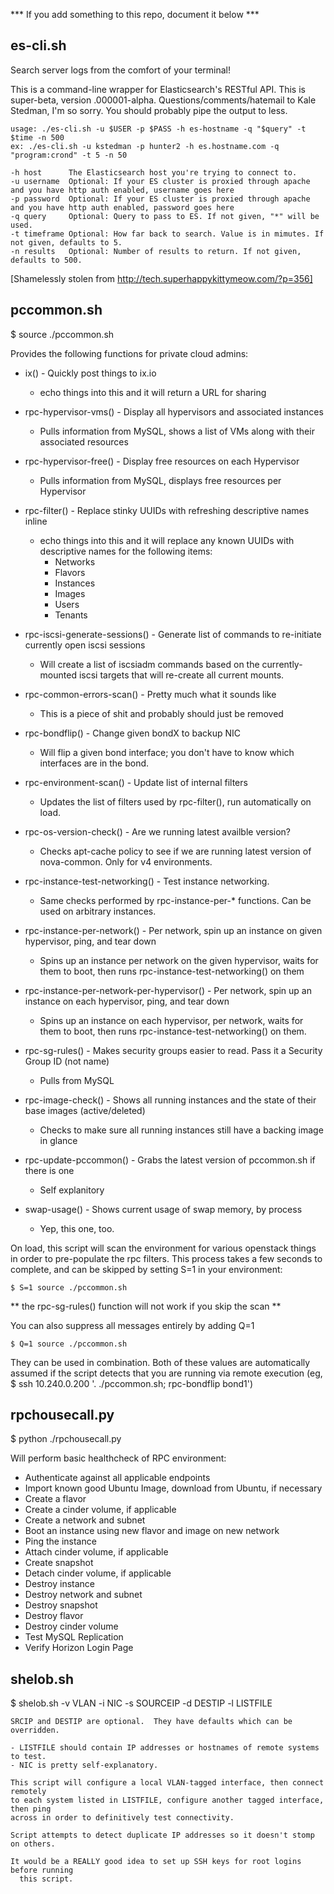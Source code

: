*** If you add something to this repo, document it below ***

es-cli.sh
---------
Search server logs from the comfort of your terminal!

This is a command-line wrapper for Elasticsearch's RESTful API.
This is super-beta, version .000001-alpha. Questions/comments/hatemail to Kale Stedman,
I'm so sorry. You should probably pipe the output to less.

    usage: ./es-cli.sh -u $USER -p $PASS -h es-hostname -q "$query" -t $time -n 500
    ex: ./es-cli.sh -u kstedman -p hunter2 -h es.hostname.com -q "program:crond" -t 5 -n 50
    
    -h host      The Elasticsearch host you're trying to connect to.
    -u username  Optional: If your ES cluster is proxied through apache and you have http auth enabled, username goes here
    -p password  Optional: If your ES cluster is proxied through apache and you have http auth enabled, password goes here
    -q query     Optional: Query to pass to ES. If not given, "*" will be used.
    -t timeframe Optional: How far back to search. Value is in mimutes. If not given, defaults to 5.
    -n results   Optional: Number of results to return. If not given, defaults to 500.

[Shamelessly stolen from http://tech.superhappykittymeow.com/?p=356]


pccommon.sh
-----------

$ source ./pccommon.sh 

Provides the following functions for private cloud admins:

  - ix() - Quickly post things to ix.io
    * echo things into this and it will return a URL for sharing

  - rpc-hypervisor-vms() - Display all hypervisors and associated instances
    * Pulls information from MySQL, shows a list of VMs along with their associated resources

  - rpc-hypervisor-free() - Display free resources on each Hypervisor
    * Pulls information from MySQL, displays free resources per Hypervisor

  - rpc-filter() - Replace stinky UUIDs with refreshing descriptive names inline
    * echo things into this and it will replace any known UUIDs with descriptive names for the following items:
        * Networks
        * Flavors
        * Instances
        * Images
        * Users
        * Tenants

  - rpc-iscsi-generate-sessions() - Generate list of commands to re-initiate currently open iscsi sessions
    * Will create a list of iscsiadm commands based on the currently-mounted iscsi targets that will re-create all current mounts.

  - rpc-common-errors-scan() - Pretty much what it sounds like
    * This is a piece of shit and probably should just be removed

  - rpc-bondflip() - Change given bondX to backup NIC
    * Will flip a given bond interface; you don't have to know which interfaces are in the bond.

  - rpc-environment-scan() - Update list of internal filters
    * Updates the list of filters used by rpc-filter(), run automatically on load.

  - rpc-os-version-check() - Are we running latest availble version?
    * Checks apt-cache policy to see if we are running latest version of nova-common.  Only for v4 environments.

  - rpc-instance-test-networking() - Test instance networking.
    * Same checks performed by rpc-instance-per-* functions.  Can be used on arbitrary instances.

  - rpc-instance-per-network() - Per network, spin up an instance on given hypervisor, ping, and tear down
    * Spins up an instance per network on the given hypervisor, waits for them to boot, then runs rpc-instance-test-networking() on them

  - rpc-instance-per-network-per-hypervisor() - Per network, spin up an instance on each hypervisor, ping, and tear down
    * Spins up an instance on each hypervisor, per network, waits for them to boot, then runs rpc-instance-test-networking() on them.

  - rpc-sg-rules() - Makes security groups easier to read.  Pass it a Security Group ID (not name)
    * Pulls from MySQL

  - rpc-image-check() - Shows all running instances and the state of their base images (active/deleted)
    * Checks to make sure all running instances still have a backing image in glance

  - rpc-update-pccommon() - Grabs the latest version of pccommon.sh if there is one
    * Self explanitory

  - swap-usage() - Shows current usage of swap memory, by process
    * Yep, this one, too.


On load, this script will scan the environment for various openstack things in order to pre-populate the rpc 
filters.  This process takes a few seconds to complete, and can be skipped by setting S=1 in your environment:

    $ S=1 source ./pccommon.sh

** the rpc-sg-rules() function will not work if you skip the scan **

You can also suppress all messages entirely by adding Q=1

    $ Q=1 source ./pccommon.sh

They can be used in combination.  Both of these values are automatically assumed if the script detects that 
you are running via remote execution (eg, $ ssh 10.240.0.200 '. ./pccommon.sh; rpc-bondflip bond1')



rpchousecall.py
---------------

$ python ./rpchousecall.py

Will perform basic healthcheck of RPC environment:
  - Authenticate against all applicable endpoints
  - Import known good Ubuntu Image, download from Ubuntu, if necessary
  - Create a flavor
  - Create a cinder volume, if applicable
  - Create a network and subnet
  - Boot an instance using new flavor and image on new network
  - Ping the instance
  - Attach cinder volume, if applicable
  - Create snapshot
  - Detach cinder volume, if applicable
  - Destroy instance
  - Destroy network and subnet
  - Destroy snapshot
  - Destroy flavor
  - Destroy cinder volume
  - Test MySQL Replication
  - Verify Horizon Login Page


shelob.sh
---------

$ shelob.sh -v VLAN -i NIC -s SOURCEIP -d DESTIP -l LISTFILE

    SRCIP and DESTIP are optional.  They have defaults which can be overridden.

    - LISTFILE should contain IP addresses or hostnames of remote systems to test.
    - NIC is pretty self-explanatory.

    This script will configure a local VLAN-tagged interface, then connect remotely
    to each system listed in LISTFILE, configure another tagged interface, then ping
    across in order to definitively test connectivity.

    Script attempts to detect duplicate IP addresses so it doesn't stomp on others.

    It would be a REALLY good idea to set up SSH keys for root logins before running
      this script.


